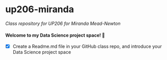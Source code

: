 # up206-miranda
*Class repository for UP206 for Miranda Mead-Newton*

#### Welcome to my Data Science project space! :cowboy_hat_face:
- [x] Create a Readme.md file in your GitHub class repo, and introduce your Data Science project space
